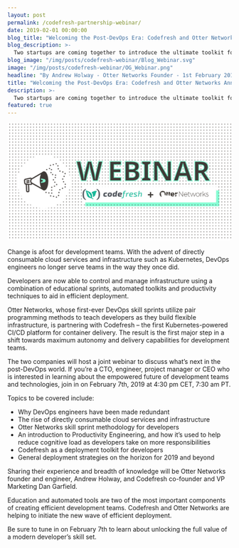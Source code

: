```yaml
---
layout: post
permalink: /codefresh-partnership-webinar/
date: 2019-02-01 00:00:00
blog_title: "Welcoming the Post-DevOps Era: Codefresh and Otter Networks Announce Partnership and Webinar"
blog_description: >-
  Two startups are coming together to introduce the ultimate toolkit for developer empowerment.
blog_image: "/img/posts/codefresh-webinar/Blog_Webinar.svg"
image: "/img/posts/codefresh-webinar/OG_Webinar.png"
headline: "By Andrew Holway - Otter Networks Founder - 1st February 2019"
title: "Welcoming the Post-DevOps Era: Codefresh and Otter Networks Announce Partnership and Webinar"
description: >-
  Two startups are coming together to introduce the ultimate toolkit for developer empowerment.
featured: true
---
```

<div>
<img src="/img/posts/codefresh-webinar/Article_Webinar.svg" alt="Welcoming the Post-DevOps Era" />
</div>

Change is afoot for development teams. With the advent of directly consumable cloud services and infrastructure such as Kubernetes, DevOps engineers no longer serve teams in the way they once did. 

Developers are now able to control and manage infrastructure using a combination of educational sprints, automated toolkits and productivity techniques to aid in efficient deployment.  

Otter Networks, whose first-ever DevOps skill sprints utilize pair programming methods to teach developers as they build flexible infrastructure, is partnering with Codefresh – the first Kubernetes-powered CI/CD platform for container delivery. The result is the first major step in a shift towards maximum autonomy and delivery capabilities for development teams. 

The two companies will host a joint webinar to discuss what’s next in the post-DevOps world. If you’re a CTO, engineer, project manager or CEO who is interested in learning about the empowered future of development teams and technologies, join in on February 7th, 2019 at 4:30 pm CET, 7:30 am PT.

Topics to be covered include:

 - Why DevOps engineers have been made redundant 
 - The rise of directly consumable cloud services and infrastructure
 - Otter Networks skill sprint methodology for developers 
 - An introduction to Productivity Engineering, and how it’s used to help reduce cognitive load as developers take on more responsibilities
 - Codefresh as a deployment toolkit for developers
 - General deployment strategies on the horizon for 2019 and beyond

Sharing their experience and breadth of knowledge will be Otter Networks founder and engineer, Andrew Holway, and Codefresh co-founder and VP Marketing Dan Garfield. 

Education and automated tools are two of the most important components of creating efficient development teams. Codefresh and Otter Networks are helping to initiate the new wave of efficient deployment.

Be sure to tune in on February 7th to learn about unlocking the full value of a modern developer’s skill set.
 